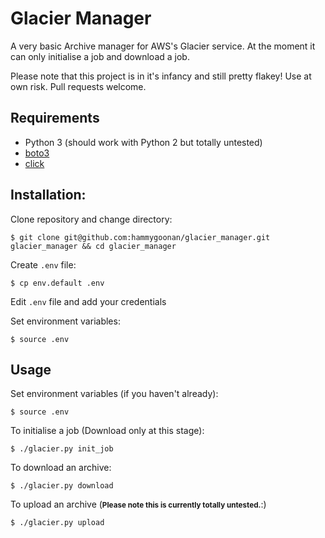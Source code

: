 # Glacier Manager

A very basic Archive manager for AWS's Glacier service. At the moment it can only initialise a job and download a job.

Please note that this project is in it's infancy and still pretty flakey! Use at own risk. Pull requests welcome.

## Requirements

- Python 3 (should work with Python 2 but totally untested)
- [boto3](https://boto3.readthedocs.io/en/latest/)
- [click](http://click.pocoo.org)

## Installation:

Clone repository and change directory:

`$ git clone git@github.com:hammygoonan/glacier_manager.git glacier_manager && cd glacier_manager`

Create `.env` file:

`$ cp env.default .env`

Edit `.env` file and add your credentials

Set environment variables:

`$ source .env`

## Usage

Set environment variables (if you haven't already):

`$ source .env`

To initialise a job (Download only at this stage):

`$ ./glacier.py init_job`

To download an archive:

`$ ./glacier.py download`

To upload an archive (<small>**Please note this is currently totally untested.**</small>:)

`$ ./glacier.py upload`
